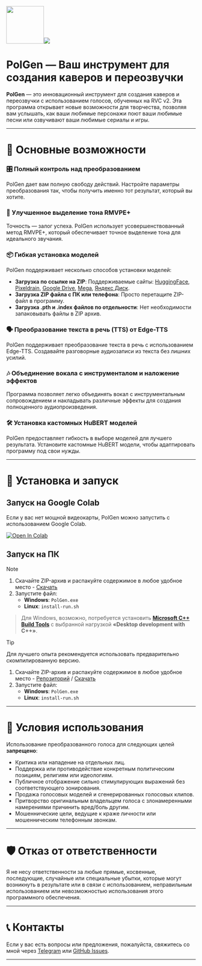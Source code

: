 <img src="https://raw.githubusercontent.com/Bebra777228/PolGen-RVC/refs/heads/dev/PolGen-Lite/assets/logo.ico" width="100"/><img src="https://counter.seku.su/cmoe?name=PolGen&theme=r34"/><br>

# PolGen — Ваш инструмент для создания каверов и переозвучки

**PolGen** — это инновационный инструмент для создания каверов и переозвучки с использованием голосов, обученных на RVC v2. Эта программа открывает новые возможности для творчества, позволяя вам услышать, как ваши любимые персонажи поют ваши любимые песни или озвучивают ваши любимые сериалы и игры.

---

# 🌟 Основные возможности

### 🎛️ Полный контроль над преобразованием

PolGen дает вам полную свободу действий. Настройте параметры преобразования так, чтобы получить именно тот результат, который вы хотите.

### 🎤 Улучшенное выделение тона RMVPE+

Точность — залог успеха. PolGen использует усовершенствованный метод RMVPE+, который обеспечивает точное выделение тона для идеального звучания.

### 📦 Гибкая установка моделей

PolGen поддерживает несколько способов установки моделей:

- **Загрузка по ссылке на ZIP**: Поддерживаемые сайты: [HuggingFace](https://huggingface.co/), [Pixeldrain](https://pixeldrain.com/), [Google Drive](https://drive.google.com/), [Mega](https://mega.nz/), [Яндекс Диск](https://disk.yandex.ru/).
- **Загрузка ZIP файла с ПК или телефона**: Просто перетащите ZIP-файл в программу.
- **Загрузка .pth и .index файлов по отдельности**: Нет необходимости запаковывать файлы в ZIP архив.

### 🗣️ Преобразование текста в речь (TTS) от Edge-TTS

PolGen поддерживает преобразование текста в речь с использованием Edge-TTS. Создавайте разговорные аудиозаписи из текста без лишних усилий.

### 🎶 Объединение вокала с инструменталом и наложение эффектов

Программа позволяет легко объединять вокал с инструментальным сопровождением и накладывать различные эффекты для создания полноценного аудиопроизведения.

### 🛠️ Установка кастомных HuBERT моделей

PolGen предоставляет гибкость в выборе моделей для лучшего результата. Установите кастомные HuBERT модели, чтобы адаптировать программу под свои нужды.

---

# 🚀 Установка и запуск

## Запуск на Google Colab

Если у вас нет мощной видеокарты, PolGen можно запустить с использованием Google Colab.

[![Open In Colab](https://colab.research.google.com/assets/colab-badge.svg)](https://colab.research.google.com/drive/1W39tbdYxR1NSVNHG6EDRiKkY4JM0f60B)

## Запуск на ПК

> [!NOTE]
> 1. Скачайте ZIP-архив и распакуйте содержимое в любое удобное место - [Скачать](https://github.com/Bebra777228/PolGen-RVC/archive/refs/heads/PolGen.zip)
> 2. Запустите файл:
>    - **Windows**: `PolGen.exe`
>    - **Linux**: `install-run.sh`
> > Для Windows, возможно, потребуется установить **[Microsoft C++ Build Tools](https://visualstudio.microsoft.com/ru/visual-cpp-build-tools/)** с выбранной нагрузкой **«Desktop development with C++»**.

> [!TIP]
> Для лучшего опыта рекомендуется использовать предварительно скомпилированную версию.
> 1. Скачайте ZIP-архив и распакуйте содержимое в любое удобное место - [Репозиторий](https://huggingface.co/Politrees/PolGen/tree/main) / [Скачать](https://huggingface.co/Politrees/PolGen/resolve/main/PolGen-v1.2.0-FIX.zip?download=true)
> 2. Запустите файл:
>    - **Windows**: `PolGen.exe`
>    - **Linux**: `install-run.sh`

---

# 🚫 Условия использования

Использование преобразованного голоса для следующих целей **запрещено**:

- Критика или нападение на отдельных лиц.
- Поддержка или противодействие конкретным политическим позициям, религиям или идеологиям.
- Публичное отображение сильно стимулирующих выражений без соответствующего зонирования.
- Продажа голосовых моделей и сгенерированных голосовых клипов.
- Притворство оригинальным владельцем голоса с злонамеренными намерениями причинить вред/боль другим.
- Мошеннические цели, ведущие к краже личности или мошенническим телефонным звонкам.

---

# 🛡️ Отказ от ответственности

Я не несу ответственности за любые прямые, косвенные, последующие, случайные или специальные убытки, которые могут возникнуть в результате или в связи с использованием, неправильным использованием или невозможностью использования этого программного обеспечения.

---

# 📞 Контакты

Если у вас есть вопросы или предложения, пожалуйста, свяжитесь со мной через [Telegram](https://t.me/Politrees2) или [GitHub Issues](https://github.com/Bebra777228/Pol-Litres-RVC/issues).

---
